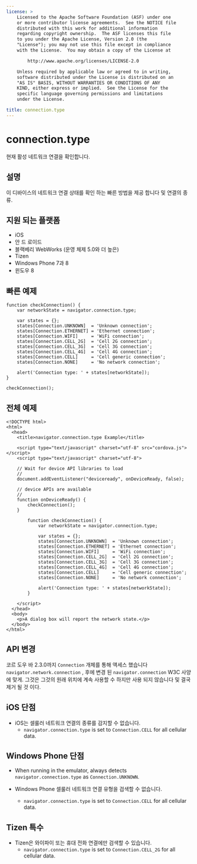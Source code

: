 ```yaml
---
license: >
    Licensed to the Apache Software Foundation (ASF) under one
    or more contributor license agreements.  See the NOTICE file
    distributed with this work for additional information
    regarding copyright ownership.  The ASF licenses this file
    to you under the Apache License, Version 2.0 (the
    "License"); you may not use this file except in compliance
    with the License.  You may obtain a copy of the License at

        http://www.apache.org/licenses/LICENSE-2.0

    Unless required by applicable law or agreed to in writing,
    software distributed under the License is distributed on an
    "AS IS" BASIS, WITHOUT WARRANTIES OR CONDITIONS OF ANY
    KIND, either express or implied.  See the License for the
    specific language governing permissions and limitations
    under the License.

title: connection.type
---
```


# connection.type

현재 활성 네트워크 연결을 확인합니다.

## 설명

이 디바이스의 네트워크 연결 상태를 확인 하는 빠른 방법을 제공 합니다 및 연결의 종류.

## 지원 되는 플랫폼

*   iOS
*   안 드 로이드
*   블랙베리 WebWorks (운영 체제 5.0와 더 높은)
*   Tizen
*   Windows Phone 7과 8
*   윈도우 8

## 빠른 예제

    function checkConnection() {
        var networkState = navigator.connection.type;
    
        var states = {};
        states[Connection.UNKNOWN]  = 'Unknown connection';
        states[Connection.ETHERNET] = 'Ethernet connection';
        states[Connection.WIFI]     = 'WiFi connection';
        states[Connection.CELL_2G]  = 'Cell 2G connection';
        states[Connection.CELL_3G]  = 'Cell 3G connection';
        states[Connection.CELL_4G]  = 'Cell 4G connection';
        states[Connection.CELL]     = 'Cell generic connection';
        states[Connection.NONE]     = 'No network connection';
    
        alert('Connection type: ' + states[networkState]);
    }
    
    checkConnection();
    

## 전체 예제

    <!DOCTYPE html>
    <html>
      <head>
        <title>navigator.connection.type Example</title>
    
        <script type="text/javascript" charset="utf-8" src="cordova.js"></script>
        <script type="text/javascript" charset="utf-8">
    
        // Wait for device API libraries to load
        //
        document.addEventListener("deviceready", onDeviceReady, false);
    
        // device APIs are available
        //
        function onDeviceReady() {
            checkConnection();
        }
    
            function checkConnection() {
                var networkState = navigator.connection.type;
    
                var states = {};
                states[Connection.UNKNOWN]  = 'Unknown connection';
                states[Connection.ETHERNET] = 'Ethernet connection';
                states[Connection.WIFI]     = 'WiFi connection';
                states[Connection.CELL_2G]  = 'Cell 2G connection';
                states[Connection.CELL_3G]  = 'Cell 3G connection';
                states[Connection.CELL_4G]  = 'Cell 4G connection';
                states[Connection.CELL]     = 'Cell generic connection';
                states[Connection.NONE]     = 'No network connection';
    
                alert('Connection type: ' + states[networkState]);
            }
    
        </script>
      </head>
      <body>
        <p>A dialog box will report the network state.</p>
      </body>
    </html>
    

## API 변경

코르 도우 바 2.3.0까지 `Connection` 개체를 통해 액세스 했습니다 `navigator.network.connection` , 후에 변경 된 `navigator.connection` W3C 사양에 맞게. 그것은 그것의 원래 위치에 계속 사용할 수 하지만 사용 되지 않습니다 및 결국 제거 될 것 이다.

## iOS 단점

*   iOS는 셀룰러 네트워크 연결의 종류를 감지할 수 없습니다. 
    *   `navigator.connection.type` is set to `Connection.CELL` for all cellular data.

## Windows Phone 단점

*   When running in the emulator, always detects `navigator.connection.type` as `Connection.UNKNOWN`.

*   Windows Phone 셀룰러 네트워크 연결 유형을 검색할 수 없습니다.
    
    *   `navigator.connection.type` is set to `Connection.CELL` for all cellular data.

## Tizen 특수

*   Tizen은 와이파이 또는 휴대 전화 연결에만 검색할 수 있습니다. 
    *   `navigator.connection.type` is set to `Connection.CELL_2G` for all cellular data.